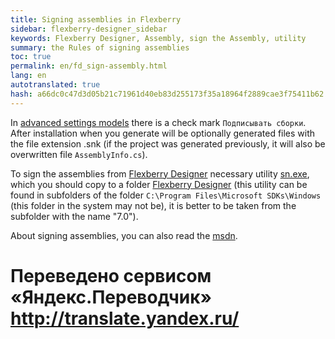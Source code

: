```yaml
--- 
title: Signing assemblies in Flexberry 
sidebar: flexberry-designer_sidebar 
keywords: Flexberry Designer, Assembly, sign the Assembly, utility 
summary: the Rules of signing assemblies 
toc: true 
permalink: en/fd_sign-assembly.html 
lang: en 
autotranslated: true 
hash: a66dc0c47d3d05b21c71961d40eb83d255173f35a18964f2889cae3f75411b62 
--- 
```


In [advanced settings models](fd_project-customization.html) there is a check mark `Подписывать сборки`. After installation when you generate will be optionally generated files with the file extension .snk (if the project was generated previously, it will also be overwritten file `AssemblyInfo.cs`). 

To sign the assemblies from [Flexberry Designer](fd_landing_page.html) necessary utility [sn.exe](http://msdn.microsoft.com/en-us/library/k5b5tt23(v=vs.71).aspx), which you should copy to a folder [Flexberry Designer](fd_landing_page.html) (this utility can be found in subfolders of the folder `C:\Program Files\Microsoft SDKs\Windows` (this folder in the system may not be), it is better to be taken from the subfolder with the name "7.0"). 

About signing assemblies, you can also read the [msdn](http://msdn.microsoft.com/ru-ru/library/xwb8f617(v=vs.90).aspx). 



 # Переведено сервисом «Яндекс.Переводчик» http://translate.yandex.ru/